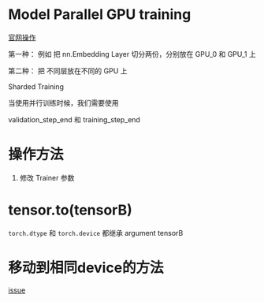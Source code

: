 # Model Parallel GPU training
[官网操作](https://pytorch-lightning.readthedocs.io/en/latest/accelerators/accelerator_prepare.html)


第一种：
例如 把 nn.Embedding Layer 切分两份，分别放在 GPU_0 和 GPU_1 上

第二种：
把 不同层放在不同的 GPU 上 



Sharded Training


当使用并行训练时候，我们需要使用

validation_step_end 和 training_step_end



# 操作方法

1. 修改 Trainer 参数

# tensor.to(tensorB)

`torch.dtype` 和 `torch.device` 都继承 argument tensorB


# 移动到相同device的方法
[issue](https://github.com/Lightning-AI/lightning/issues/14554)